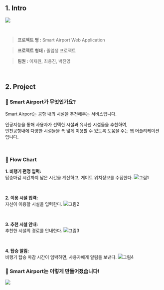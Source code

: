 ## 1. Intro

![](https://user-images.githubusercontent.com/68436925/108617755-35998980-745c-11eb-9c1d-4832f3438f6a.png)

<br>

> **프로젝트 명 :** Smart Airport Web Application

> **프로젝트 형태 :** 졸업생 프로젝트

> **팀원 :** 이재원, 최용진, 박진영

<br>

## 2. Project

### 🎈 Smart Airport가 무엇인가요?

Smart Airport는 공항 내의 시설을 추천해주는 서비스입니다.

인공지능을 통해 사용자가 선택한 시설과 유사한 시설들을 추천하여,<br>
인천공항내에 다양한 시설들을 폭 넓게 이용할 수 있도록 도움을 주는 웹 어플리케이션입니다.<br>

<br>

### 🎈 Flow Chart
**1. 비행기 편명 입력:** <br>
탑승마감 시간까지 남은 시간을 계산하고, 게이트 위치정보를 수집한다.
![그림1](https://user-images.githubusercontent.com/68436925/108619546-ec9c0200-7468-11eb-931f-50147f41202a.png)

<br>

**2. 이용 시설 입력:** <br>
자신이 이용할 시설을 입력한다.
![그림2](https://user-images.githubusercontent.com/68436925/108619578-1e14cd80-7469-11eb-8392-c0687168662c.png)

<br>

**3. 추천 시설 안내:** <br>
추천한 시설의 경로를 안내한다.
![그림3](https://user-images.githubusercontent.com/68436925/108619631-7ba91a00-7469-11eb-829b-be8ad9241ea0.png)

<br>

**4. 탑승 알림:** <br>
비행기 탑승 마감 시간이 임박하면, 사용자에게 알림을 보낸다.
![그림4](https://user-images.githubusercontent.com/68436925/108619713-ef4b2700-7469-11eb-85f1-71b8b324b195.png)



### 🎈 Smart Airport는 이렇게 만들어졌습니다!

![](https://s3.us-west-2.amazonaws.com/secure.notion-static.com/69a872b4-a6d6-4114-88a3-82459c2c23a0/_2021-02-19__2.31.10.png?X-Amz-Algorithm=AWS4-HMAC-SHA256&X-Amz-Credential=AKIAT73L2G45O3KS52Y5%2F20210219%2Fus-west-2%2Fs3%2Faws4_request&X-Amz-Date=20210219T053136Z&X-Amz-Expires=86400&X-Amz-Signature=5b14fbd625bc85bcc6666123d5412c7cef4a2e2e8218063beb581c4dde81d558&X-Amz-SignedHeaders=host&response-content-disposition=filename%20%3D%22_2021-02-19__2.31.10.png%22)


